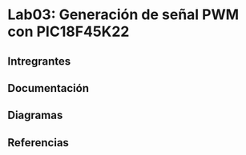 # Lab03: Generación de señal PWM con PIC18F45K22
 

## Intregrantes


## Documentación


## Diagramas


## Referencias

